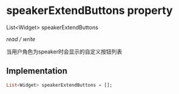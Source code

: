 


# speakerExtendButtons property







List&lt;Widget> speakerExtendButtons
  
_<span class="feature">read / write</span>_



<p>当用户角色为speaker时会显示的自定义按钮列表</p>



## Implementation

```dart
List<Widget> speakerExtendButtons = [];
```







